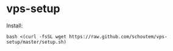 # vps-setup

Install:
```
bash <(curl -fsSL wget https://raw.github.com/schoutem/vps-setup/master/setup.sh)
```
